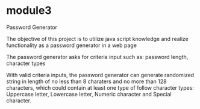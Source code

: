 # module3
Password Generator

The objective of this project is to utilize java script knowledge and realize functionality as a password generator in a web page

The password generator asks for criteria input such as: password length, character types

With valid criteria inputs, the password generator can generate randomized string in length of no less than 8 charaters and no more than 128 characters, which could contain at least one type of follow character types: Uppercase letter, Lowercase letter, Numeric character and Special character.  